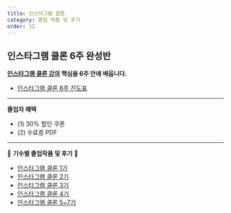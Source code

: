 ```yaml
---
title: 인스타그램 클론
category: 졸업 작품 및 후기
order: 12
---
```


## 인스타그램 클론 6주 완성반

**[인스타그램 클론 강의](https://nomadcoders.co/instaclone) 핵심을 6주 안에 배웁니다.**

- [인스타그램 클론 6주 진도표](/faq/schedule-instaclone)

---

**졸업자 혜택**

- (1) 30% 할인 쿠폰
- (2) 수료증 PDF

---

👑 **기수별 졸업작품 및 후기** 👑

- [인스타그램 클론 1기](https://nomadcoders.co/community/thread/885)
- [인스타그램 클론 2기](https://nomadcoders.co/community/thread/1169)
- [인스타그램 클론 3기](https://nomadcoders.co/community/thread/1169)
- [인스타그램 클론 4기](https://nomadcoders.co/community/thread/1169)
- [인스타그램 클론 5~7기](https://nomadcoders.co/community/thread/3532)
